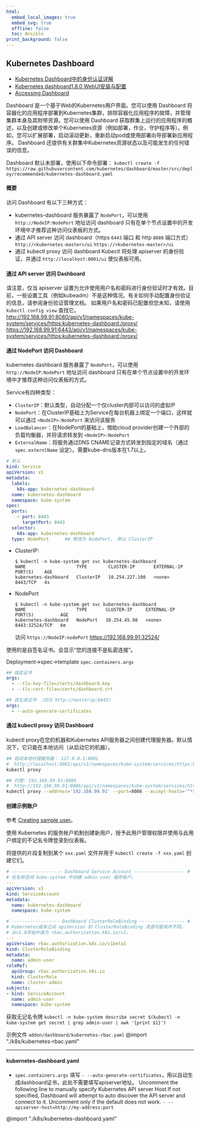 ```yaml
---
html:
  embed_local_images: true
  embed_svg: true
  offline: false
  toc: Ansible
print_background: false
---
```


## Kubernetes Dashboard
* [Kubernetes Dashboard中的身份认证详解](https://jimmysong.io/posts/kubernetes-dashboard-upgrade/)
* [Kubernetes dashboard1.8.0 WebUI安装与配置](http://blog.csdn.net/A632189007/article/details/78840971)
* [Accessing Dashboard](https://github.com/kubernetes/dashboard/wiki/Accessing-Dashboard---1.7.X-and-above)

Dashboard 是一个基于Web的Kubernetes用户界面。您可以使用 Dashboard 将容器化的应用程序部署到Kubernetes集群，排除容器化应用程序的故障，并管理集群本身及其附带资源。您可以使用 Dashboard 获取群集上运行的应用程序的概述，以及创建或修改单个Kubernetes资源（例如部署，作业，守护程序等）。例如，您可以扩展部署，启动滚动更新，重新启动pod或使用部署向导部署新应用程序。
Dashboard 还提供有关群集中Kubernetes资源状态以及可能发生的任何错误的信息。

Dashboard 默认未部署，使用以下命令部署：
`kubectl create -f https://raw.githubusercontent.com/kubernetes/dashboard/master/src/deploy/recommended/kubernetes-dashboard.yaml`

#### 概要
访问 Dashboard 有以下三种方式：
* kubernetes-dashboard 服务暴露了 `NodePort`，可以使用 `http://NodeIP:NodePort` 地址访问 dashboard
  只有在单个节点设置中的开发环境中才推荐这种访问仪表板的方式。
* 通过 API server 访问 dashboard（https `6443` 端口 和 http `8080` 端口方式）
  `http://<kubernetes-master>/ui`
  `https://<kubernetes-master>/ui`
* 通过 kubectl proxy 访问 dashboard
  Kubectl 将处理 apiserver 的身份验证，并通过 `http://localhost:8001/ui` 使仪表板可用。

#### 通过 API server 访问 Dashboard
请注意，仅当 apiserver 设置为允许使用用户名和密码进行身份验证时才有效。目前，一些设置工具（例如kubeadm）不是这种情况。有关如何手动配置身份验证的信息，请参阅身份验证管理文档。
如果用户名和密码已配置但您未知，请使用 `kubectl config view` 查找它。
http://192.168.99.91:8080/api/v1/namespaces/kube-system/services/https:kubernetes-dashboard:/proxy/
https://192.168.99.91:6443/api/v1/namespaces/kube-system/services/https:kubernetes-dashboard:/proxy/


####  通过 NodePort 访问 Dashboard 
kubernetes dashboard 服务暴露了 `NodePort`，可以使用 `http://NodeIP:NodePort` 地址访问 dashboard
只有在单个节点设置中的开发环境中才推荐这种访问仪表板的方式。

Service有四种类型：
* `ClusterIP`：默认类型，自动分配一个仅cluster内部可以访问的虚拟IP 
* `NodePort`：在ClusterIP基础上为Service在每台机器上绑定一个端口，这样就可以通过 `<NodeIP>:NodePort` 来访问该服务
* `LoadBalancer`：在NodePort的基础上，借助cloud provider创建一个外部的负载均衡器，并将请求转发到 `<NodeIP>:NodePort` 
* `ExternalName`：将服务通过DNS CNAME记录方式转发到指定的域名（通过 `spec.externlName` 设定）。需要kube-dns版本在1.7以上。

```yaml
# 默认
kind: Service
apiVersion: v1
metadata:
  labels:
    k8s-app: kubernetes-dashboard
  name: kubernetes-dashboard
  namespace: kube-system
spec:
  ports:
    - port: 8443
      targetPort: 8443
  selector:
    k8s-app: kubernetes-dashboard
  type: NodePort      ## 修改为 NodePort， 默认 ClusterIP
```

* ClusterIP: 
  ```
  $ kubectl -n kube-system get svc kubernetes-dashboard
  NAME                   TYPE        CLUSTER-IP       EXTERNAL-IP   PORT(S)    AGE
  kubernetes-dashboard   ClusterIP   10.254.227.100   <none>        8443/TCP   4s
  ```
* NodePort 
  ```
  $ kubectl -n kube-system get svc kubernetes-dashboard
  NAME                   TYPE       CLUSTER-IP     EXTERNAL-IP   PORT(S)          AGE
  kubernetes-dashboard   NodePort   10.254.45.98   <none>        8443:32524/TCP   6m
  ```
  访问 `https://NodeIP:nodePort`
  https://192.168.99.91:32524/

使用的是自签名证书。会显示“您的连接不是私密连接”。

Deployment->spec->template
`spec.containers.args`
```yaml
## 指定证书
args:
  - --tls-key-file=/certs/dashboard.key
  - --tls-cert-file=/certs/dashboard.crt

## 自生成证书 （访问 http://masterip:6443）
args:
  - --auto-generate-certificates
```


#### 通过 kubectl proxy 访问 Dashboard
kubectl proxy在您的机器和Kubernetes API服务器之间创建代理服务器。默认情况下，它只能在本地访问（从启动它的机器）。
```bash
## 启动本地代理服务器： 127.0.0.1:8001
#  http://localhost:8001/api/v1/namespaces/kube-system/services/https:kubernetes-dashboard:/proxy/
kubectl proxy

## 代理: 192.168.99.91:8086
#  http://192.168.99.91:8086/api/v1/namespaces/kube-system/services/https:kubernetes-dashboard:/proxy/
kubectl proxy --address='192.168.99.91' --port=8086 --accept-hosts='^*$'
```


#### 创建示例账户
参考 [Creating sample user](https://github.com/kubernetes/dashboard/wiki/Creating-sample-user)。

使用 Kubernetes 的服务帐户机制创建新用户，授予此用户管理权限并使用与此用户绑定的不记名令牌登录到仪表板。

将提供的片段复制到某个 `xxx.yaml` 文件并用于 `kubectl create -f xxx.yaml` 创建它们。

```yaml
# ------------------- Dashboard Service Account ------------------- #
# 在名称空间 kube-system 中创建 admin-user 服务帐户。
---
apiVersion: v1
kind: ServiceAccount
metadata:
  name: kubernetes-dashboard
  namespace: kube-system

# ------------------ Dashboard ClusterRoleBinding ----------------- #
# Kubernetes版本之间 apiVersion 的 ClusterRoleBinding 资源可能有所不同。
# 从v1.8开始升级为 rbac.authorization.k8s.io/v1。
---
apiVersion: rbac.authorization.k8s.io/v1beta1
kind: ClusterRoleBinding
metadata:
  name: admin-user
roleRef:
  apiGroup: rbac.authorization.k8s.io
  kind: ClusterRole
  name: cluster-admin
subjects:
- kind: ServiceAccount
  name: admin-user
  namespace: kube-system
```

获取无记名令牌
`kubectl -n kube-system describe secret $(kubectl -n kube-system get secret | grep admin-user | awk '{print $1}')`


示例文件 `addon/dashboard/kubernetes-rbac.yaml`
@import "./k8s/kubernetes-rbac.yaml"

---
#### kubernetes-dashboard.yaml
* `spec.containers.args`
  填写 `- --auto-generate-certificates`，用以自动生成dashboard证书，此处不需要填写apiserver地址。
  Uncomment the following line to manually specify Kubernetes API server Host If not specified, Dashboard will attempt to auto discover the API server and connect to it. Uncomment only if the default does not work.
  `- --apiserver-host=http://my-address:port`


@import "./k8s/kubernetes-dashboard.yaml"